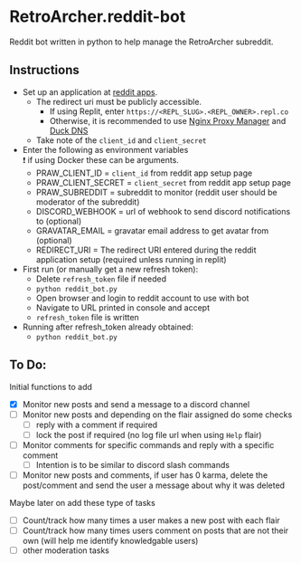 # RetroArcher.reddit-bot
Reddit bot written in python to help manage the RetroArcher subreddit.

## Instructions
* Set up an application at [reddit apps](https://www.reddit.com/prefs/apps/).
  * The redirect uri must be publicly accessible.
    * If using Replit, enter `https://<REPL_SLUG>.<REPL_OWNER>.repl.co`
    * Otherwise, it is recommended to use [Nginx Proxy Manager](https://nginxproxymanager.com/) and [Duck DNS](https://www.duckdns.org/)
  * Take note of the `client_id` and `client_secret`
* Enter the following as environment variables  
  :exclamation: if using Docker these can be arguments.  
  * PRAW_CLIENT_ID = `client_id` from reddit app setup page
  * PRAW_CLIENT_SECRET = `client_secret` from reddit app setup page
  * PRAW_SUBREDDIT = subreddit to monitor (reddit user should be moderator of the subreddit)
  * DISCORD_WEBHOOK = url of webhook to send discord notifications to (optional)
  * GRAVATAR_EMAIL = gravatar email address to get avatar from (optional)
  * REDIRECT_URI = The redirect URI entered during the reddit application setup (required unless running in replit)
* First run (or manually get a new refresh token):
  * Delete `refresh_token` file if needed
  * `python reddit_bot.py`
  * Open browser and login to reddit account to use with bot
  * Navigate to URL printed in console and accept
  * `refresh_token` file is written
* Running after refresh_token already obtained:
  * `python reddit_bot.py`

## To Do:
Initial functions to add
- [x] Monitor new posts and send a message to a discord channel
- [ ] Monitor new posts and depending on the flair assigned do some checks
  - [ ] reply with a comment if required
  - [ ] lock the post if required (no log file url when using `Help` flair)
- [ ] Monitor comments for specific commands and reply with a specific comment
  - [ ] Intention is to be similar to discord slash commands
- [ ] Monitor new posts and comments, if user has 0 karma, delete the post/comment and send the user a message about why it was deleted

Maybe later on add these type of tasks
- [ ] Count/track how many times a user makes a new post with each flair
- [ ] Count/track how many times users comment on posts that are not their own (will help me identify knowledgable users)
- [ ] other moderation tasks
